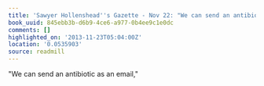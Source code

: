 ```yaml
---
title: 'Sawyer Hollenshead''s Gazette - Nov 22: "We can send an antibiotic as an email,"'
book_uuid: 845ebb3b-d6b9-4ce6-a977-0b4ee9c1e0dc
comments: []
highlighted_on: '2013-11-23T05:04:00Z'
location: '0.0535903'
source: readmill
---
```


"We can send an antibiotic as an email,"